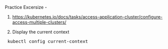 Practice Excersize - 
1. https://kubernetes.io/docs/tasks/access-application-cluster/configure-access-multiple-clusters/

1. Display the current context 

<pre> kubectl config current-context </pre>
